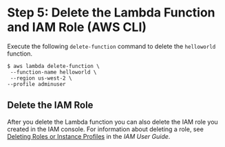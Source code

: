 # Step 5: Delete the Lambda Function and IAM Role \(AWS CLI\)<a name="with-userapp-walkthrough-custom-events-delete-function"></a>

Execute the following `delete-function` command to delete the `helloworld` function\. 

```
$ aws lambda delete-function \
 --function-name helloworld \
 --region us-west-2 \
--profile adminuser
```

## Delete the IAM Role<a name="with-userapp-walkthrough-custom-events-cleanup"></a>

After you delete the Lambda function you can also delete the IAM role you created in the IAM console\. For information about deleting a role, see [Deleting Roles or Instance Profiles](http://docs.aws.amazon.com/IAM/latest/UserGuide/id_roles_manage_delete.html) in the *IAM User Guide*\. 